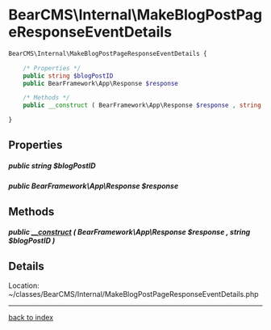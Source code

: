 # BearCMS\Internal\MakeBlogPostPageResponseEventDetails

```php
BearCMS\Internal\MakeBlogPostPageResponseEventDetails {

	/* Properties */
	public string $blogPostID
	public BearFramework\App\Response $response

	/* Methods */
	public __construct ( BearFramework\App\Response $response , string $blogPostID )

}
```

## Properties

##### public string $blogPostID

##### public BearFramework\App\Response $response

## Methods

##### public [__construct](bearcms.internal.makeblogpostpageresponseeventdetails.__construct.method.md) ( BearFramework\App\Response $response , string $blogPostID )

## Details

Location: ~/classes/BearCMS/Internal/MakeBlogPostPageResponseEventDetails.php

---

[back to index](index.md)

